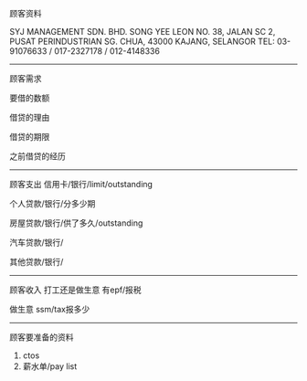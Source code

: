 顾客资料

SYJ MANAGEMENT SDN. BHD. SONG YEE LEON NO. 38, JALAN SC 2, PUSAT PERINDUSTRIAN SG. CHUA, 43000 KAJANG, SELANGOR TEL: 03-91076633 / 017-2327178 / 012-4148336

-----------------
顾客需求


要借的数额

借贷的理由

借贷的期限

之前借贷的经历


--------------
顾客支出
信用卡/银行/limit/outstanding


个人贷款/银行/分多少期

房屋贷款/银行/供了多久/outstanding

汽车贷款/银行/


其他贷款/银行/

-----------
顾客收入
打工还是做生意
有epf/报税

做生意 ssm/tax报多少

-------
顾客要准备的资料
1. ctos
2. 薪水单/pay list




